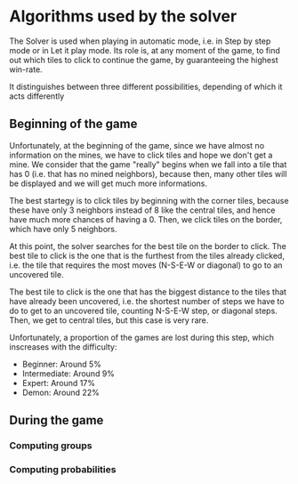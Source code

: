 # Algorithms used by the solver

The Solver is used when playing in automatic mode, i.e. in Step by step mode or in Let it play mode. Its role is, at any moment of the game, to find out which tiles to click to continue the game, by guaranteeing the highest win-rate.

It distinguishes between three different possibilities, depending of which it acts differently

## Beginning of the game

Unfortunately, at the beginning of the game, since we have almost no information on the mines, we have to click tiles and hope we don't get a mine. We consider that the game "really" begins when we fall into a tile that has 0 (i.e. that has no mined neighbors), because then, many other tiles will be displayed and we will get much more informations.

The best startegy is to click tiles by beginning with the corner tiles, because these have only 3 neighbors instead of 8 like the central tiles, and hence have much more chances of having a 0. Then, we click tiles on the border, which have only 5 neighbors.

At this point, the solver searches for the best tile on the border to click. The best tile to click is the one that is the furthest from the tiles already clicked, i.e. the tile that requires the most moves (N-S-E-W or diagonal) to go to an uncovered tile.

The best tile to click is the one that has the biggest distance to the tiles that have already been uncovered, i.e. the shortest number of steps we have to do to get to an uncovered tile, counting N-S-E-W step, or diagonal steps. Then, we get to central tiles, but this case is very rare.

Unfortunately, a proportion of the games are lost during this step, which inscreases with the difficulty:
* Beginner: Around 5%
* Intermediate: Around 9%
* Expert: Around 17%
* Demon: Around 22%

## During the game

### Computing groups

### Computing probabilities
